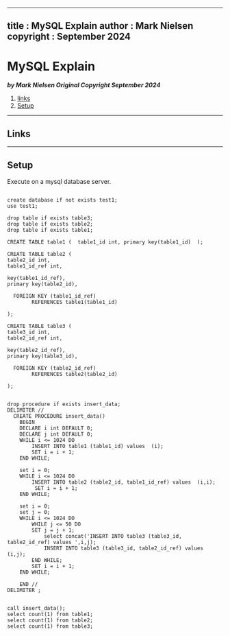 
---
title : MySQL Explain
author : Mark Nielsen
copyright : September 2024
---


MySQL Explain
==============================

_**by Mark Nielsen
Original Copyright September 2024**_

1. [links](#links)
3. [Setup](#setup)

* * *
<a name=links></a>Links
-----

* * *
<a name=setup></a>Setup
-----

Execute on a mysql database server.

```

create database if not exists test1;
use test1;

drop table if exists table3;
drop table if exists table2;
drop table if exists table1;

CREATE TABLE table1 (  table1_id int, primary key(table1_id)  );

CREATE TABLE table2 (
table2_id int,
table1_id_ref int,

key(table1_id_ref),
primary key(table2_id),

  FOREIGN KEY (table1_id_ref)
        REFERENCES table1(table1_id)
	
);

CREATE TABLE table3 (
table3_id int,
table2_id_ref int,

key(table2_id_ref),
primary key(table3_id),

  FOREIGN KEY (table2_id_ref)
        REFERENCES table2(table2_id)

);


drop procedure if exists insert_data;
DELIMITER //
  CREATE PROCEDURE insert_data()
    BEGIN
    DECLARE i int DEFAULT 0;
    DECLARE j int DEFAULT 0;
    WHILE i <= 1024 DO
        INSERT INTO table1 (table1_id) values  (i);
        SET i = i + 1;
    END WHILE;

    set i = 0;
    WHILE i <= 1024 DO
        INSERT INTO table2 (table2_id, table1_id_ref) values  (i,i);
         SET i = i + 1;
    END WHILE;

    set i = 0;
    set j = 0;
    WHILE i <= 1024 DO
        WHILE j <= 50 DO
	    SET j = j + 1;
            select concat('INSERT INTO table3 (table3_id, table2_id_ref) values ',i,j);
            INSERT INTO table3 (table3_id, table2_id_ref) values  (i,j);
        END WHILE;
        SET i = i + 1;
    END WHILE;

    END //
DELIMITER ;


call insert_data();
select count(1) from table1;
select count(1) from table2;
select count(1) from table3;

```

